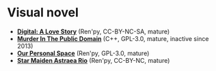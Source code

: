 [comment]: # (autogenerated content, do not edit)
# Visual novel

- **[Digital: A Love Story](digital_a_love_story.md)** (Ren'py, CC-BY-NC-SA, mature)
- **[Murder In The Public Domain](murder_in_the_public_domain.md)** (C++, GPL-3.0, mature, inactive since 2013)
- **[Our Personal Space](our_personal_space.md)** (Ren'py, GPL-3.0, mature)
- **[Star Maiden Astraea Rio](star_maiden_astraea_rio.md)** (Ren'py, CC-BY-NC, mature)